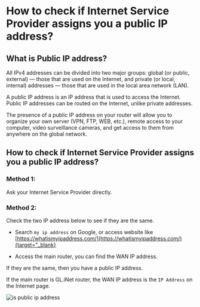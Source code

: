 # How to check if Internet Service Provider assigns you a public IP address?

## What is Public IP address?

All IPv4 addresses can be divided into two major groups: global (or public, external) — those that are used on the Internet, and private (or local, internal) addresses — those that are used in the local area network (LAN).

A public IP address is an IP address that is used to access the Internet. Public IP addresses can be routed on the Internet, unlike private addresses.

The presence of a public IP address on your router will allow you to organize your own server (VPN, FTP, WEB, etc.), remote access to your computer, video surveillance cameras, and get access to them from anywhere on the global network.

## How to check if Internet Service Provider assigns you a public IP address?

### Method 1:

Ask your Internet Service Provider directly.

### Method 2:

Check the two IP address below to see if they are the same.

* Search `my ip address` on Google, or access website like [https://whatismyipaddress.com/](https://whatismyipaddress.com/){target="_blank}

* Access the main router, you can find the WAN IP address.

If they are the same, then you have a public IP address.

If the main router is GL.iNet router, the WAN IP address is the `IP Address` on the Internet page.

![is public ip address](https://static.gl-inet.com/docs/en/3/tutorials/how_to_check_if_isp_assigns_me_a_public_ip_address/is_public_ip_address.png)
